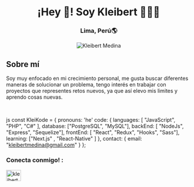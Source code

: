 <h1 align="center">¡Hey 👋! Soy Kleibert 👩🏻‍💻</h1>
<h3 align="center">Lima, Perú🌎</h3>

<p align="center">
  <img src="https://sklc-tinymce-2021.s3.amazonaws.com/comp/2023/04/full-stack%20web%20development_1681290664.png" alt="Kleibert Medina">
</p>

<h2>Sobre mí</h2>
<p>
 Soy muy enfocado en mi crecimiento personal, me gusta buscar diferentes maneras de solucionar un problema, tengo interés en trabajar con proyectos que representes retos nuevos, ya que así elevo mis limites y aprendo cosas nuevas.
</p>


<br/>


js
const KleiKode = {
  pronouns: 'he'
  code: {
    languages: [ "JavaScript", "PHP", "C#" ],
    database: ["PostgreSQL", "MySQL"],
    backEnd: [ "NodeJs", "Express", "Sequelize"],
    frontEnd: [ "React", "Redux", "Hooks", "Sass"],
    learning: ["Next.js" , "React-Native" ]
  },
  contact: {
    email: "kleibertmedina@gmail.com"
  }
};


<h3 align="left">Conecta conmigo! :</h3>
<p align="left">
<a href="https://www.linkedin.com/in/kleibert-jose-medina-gomez-19a6a412a/" target="_blank"><img align="center" src="https://raw.githubusercontent.com/rahuldkjain/github-profile-readme-generator/master/src/images/icons/Social/linked-in-alt.svg" alt="kleibert-medina" height="30" width="40" /></a>
</p>
